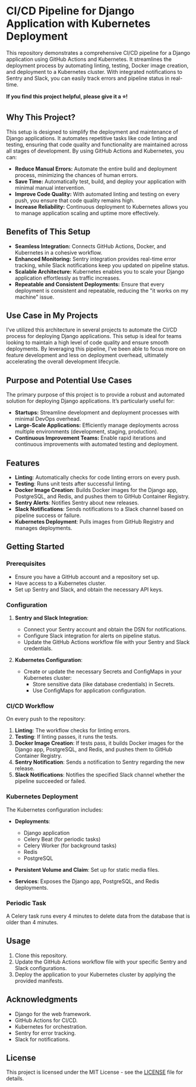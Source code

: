 # CI/CD Pipeline for Django Application with Kubernetes Deployment

This repository demonstrates a comprehensive CI/CD pipeline for a Django application using GitHub Actions and Kubernetes. It streamlines the deployment process by automating linting, testing, Docker image creation, and deployment to a Kubernetes cluster. With integrated notifications to Sentry and Slack, you can easily track errors and pipeline status in real-time.

**If you find this project helpful, please give it a ⭐!**

## Why This Project?

This setup is designed to simplify the deployment and maintenance of Django applications. It automates repetitive tasks like code linting and testing, ensuring that code quality and functionality are maintained across all stages of development. By using GitHub Actions and Kubernetes, you can:

- **Reduce Manual Errors:** Automate the entire build and deployment process, minimizing the chances of human errors.
- **Save Time:** Automatically test, build, and deploy your application with minimal manual intervention.
- **Improve Code Quality:** With automated linting and testing on every push, you ensure that code quality remains high.
- **Increase Reliability:** Continuous deployment to Kubernetes allows you to manage application scaling and uptime more effectively.

## Benefits of This Setup

- **Seamless Integration:** Connects GitHub Actions, Docker, and Kubernetes in a cohesive workflow.
- **Enhanced Monitoring:** Sentry integration provides real-time error tracking, while Slack notifications keep you updated on pipeline status.
- **Scalable Architecture:** Kubernetes enables you to scale your Django application effortlessly as traffic increases.
- **Repeatable and Consistent Deployments:** Ensure that every deployment is consistent and repeatable, reducing the "it works on my machine" issue.

## Use Case in My Projects

I’ve utilized this architecture in several projects to automate the CI/CD process for deploying Django applications. This setup is ideal for teams looking to maintain a high level of code quality and ensure smooth deployments. By leveraging this pipeline, I’ve been able to focus more on feature development and less on deployment overhead, ultimately accelerating the overall development lifecycle.

## Purpose and Potential Use Cases

The primary purpose of this project is to provide a robust and automated solution for deploying Django applications. It’s particularly useful for:

- **Startups:** Streamline development and deployment processes with minimal DevOps overhead.
- **Large-Scale Applications:** Efficiently manage deployments across multiple environments (development, staging, production).
- **Continuous Improvement Teams:** Enable rapid iterations and continuous improvements with automated testing and deployment.

## Features

- **Linting**: Automatically checks for code linting errors on every push.
- **Testing**: Runs unit tests after successful linting.
- **Docker Image Creation**: Builds Docker images for the Django app, PostgreSQL, and Redis, and pushes them to GitHub Container Registry.
- **Sentry Alerts**: Notifies Sentry about new releases.
- **Slack Notifications**: Sends notifications to a Slack channel based on pipeline success or failure.
- **Kubernetes Deployment**: Pulls images from GitHub Registry and manages deployments.

## Getting Started

### Prerequisites

- Ensure you have a GitHub account and a repository set up.
- Have access to a Kubernetes cluster.
- Set up Sentry and Slack, and obtain the necessary API keys.

### Configuration

1. **Sentry and Slack Integration**:
   - Connect your Sentry account and obtain the DSN for notifications.
   - Configure Slack integration for alerts on pipeline status.
   - Update the GitHub Actions workflow file with your Sentry and Slack credentials.

2. **Kubernetes Configuration**:
   - Create or update the necessary Secrets and ConfigMaps in your Kubernetes cluster:
     - Store sensitive data (like database credentials) in Secrets.
     - Use ConfigMaps for application configuration.

### CI/CD Workflow

On every push to the repository:

1. **Linting**: The workflow checks for linting errors.
2. **Testing**: If linting passes, it runs the tests.
3. **Docker Image Creation**: If tests pass, it builds Docker images for the Django app, PostgreSQL, and Redis, and pushes them to GitHub Container Registry.
4. **Sentry Notification**: Sends a notification to Sentry regarding the new release.
5. **Slack Notifications**: Notifies the specified Slack channel whether the pipeline succeeded or failed.

### Kubernetes Deployment

The Kubernetes configuration includes:

- **Deployments**:
  - Django application
  - Celery Beat (for periodic tasks)
  - Celery Worker (for background tasks)
  - Redis
  - PostgreSQL

- **Persistent Volume and Claim**: Set up for static media files.

- **Services**: Exposes the Django app, PostgreSQL, and Redis deployments.

### Periodic Task

A Celery task runs every 4 minutes to delete data from the database that is older than 4 minutes.

## Usage

1. Clone this repository.
2. Update the GitHub Actions workflow file with your specific Sentry and Slack configurations.
3. Deploy the application to your Kubernetes cluster by applying the provided manifests.

## Acknowledgments

- Django for the web framework.
- GitHub Actions for CI/CD.
- Kubernetes for orchestration.
- Sentry for error tracking.
- Slack for notifications.

## License

This project is licensed under the MIT License - see the [LICENSE](./LICENSE) file for details.
